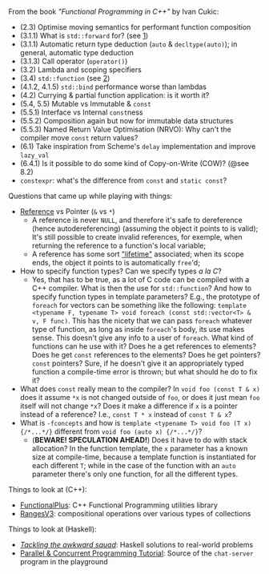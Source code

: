 From the book _"Functional Programming in C++"_ by Ivan Cukic:

 * (2.3) Optimise moving semantics for performant function composition
 * (3.1.1) What is `std::forward` for? (see [1])
 * (3.1.1) Automatic return type deduction (`auto` & `decltype(auto)`); in
   general, automatic type deduction
 * (3.1.3) Call operator (`operator()`)
 * (3.2) Lambda and scoping specifiers
 * (3.4) `std::function` (see [2])
 * (4.1.2, 4.1.5) `std::bind` performance worse than lambdas
 * (4.2) Currying & partial function application: is it worth it?
 * (5.4, 5.5) Mutable vs Immutable & `const`
 * (5.5.1) Interface vs Internal `const`ness
 * (5.5.2) Composition again but now for immutable data structures
 * (5.5.3) Named Return Value Optimisation (NRVO): Why can't the compiler move
   `const` return values?
 * (6.1) Take inspiration from Scheme's `delay` implementation and improve
   `lazy_val`
 * (6.4.1) Is it possible to do some kind of Copy-on-Write (COW)? (@see 8.2)
 * `constexpr`: what's the difference from `const` and `static const`?

Questions that came up while playing with things:

 * [Reference][0] vs Pointer (`&` vs `*`)
     * A reference is never `NULL`, and therefore it's safe to dereference
       (hence autodereferencing) (assuming the object it points to is valid);
       It's still possible to create invalid references, for exemple, when
       returning the reference to a function's local variable;
     * A reference has some sort ["lifetime"][3] associated; when its scope
       ends, the object it points to is automatically `free`'d;
 * How to specify function types? Can we specify types _a la C_?
     * Yes, that has to be true, as a lot of C code can be compiled with a
       C++ compiler. What is then the use for `std::function`? And how to
       specify function types in template parameters? E.g., the prototype of
       `foreach` for vectors can be something like the following:
       `template <typename F, typename T> void foreach (const std::vector<T> & v, F func)`.
       This has the nicety that we can pass `foreach` whatever type of
       function, as long as inside `foreach`'s body, its use makes sense. This
       doesn't give any info to a user of `foreach`. What kind of functions can
       he use with it? Does he a get references to elements? Does he get
       `const` references to the elements? Does he get pointers? `const`
       pointers? Sure, if he doesn't give it an appropriately typed function
       a compile-time error is thrown; but what should he do to fix it?
 * What does `const` really mean to the compiler? In `void foo (const T & x)`
   does it assume `*x` is not changed outside of `foo`, or does it just mean
   `foo` itself will not change `*x`? Does it make a difference if `x` is a
   pointer instead of a reference? I.e., `const T * x` instead of `const T & x`?
 * What is `-fconcepts` and how is `template <typename T> void foo (T x) {/*...*/}`
   different from `void foo (auto x) {/*...*/}`?
     * (**BEWARE! SPECULATION AHEAD!**) Does it have to do with stack
       allocation? In the function template, the `x` parameter has a known size
       at compile-time, because a template function is instantiated for each
       different `T`; while in the case of the function with an `auto`
       parameter there's only one function, for all the different types.

Things to look at (C++):

 * [FunctionalPlus]: C++ Functional Programming utilities library
 * [RangesV3]: compositional operations over various types of collections

Things to look at (Haskell):

 * [_Tackling the awkward squad_][simonpj]: Haskell solutions to real-world
   problems
 * [Parallel & Concurrent Programming Tutorial][parcon_tuto]: Source of the
   `chat-server` program in the playground

[FunctionalPlus]: https://github.com/Dobiasd/FunctionalPlus
[RangesV3]: https://github.com/ericniebler/range-v3
[parcon_tuto]: https://github.com/simonmar/par-tutorial
[simonpj]: https://www.microsoft.com/en-us/research/publication/tackling-awkward-squad-monadic-inputoutput-concurrency-exceptions-foreign-language-calls-haskell

[0]: https://en.cppreference.com/w/cpp/language/reference
[1]: https://en.cppreference.com/w/cpp/utility/forward
[2]: https://en.cppreference.com/w/cpp/utility/functional/function
[3]: https://en.cppreference.com/w/cpp/language/lifetime
